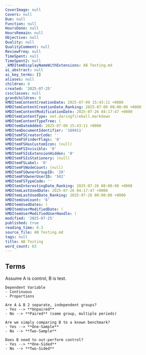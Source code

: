 ```yaml
---
CoverImage: null
Covers: null
Due: null
Function: null
HoursDone: null
HoursRemain: null
Objective: null
Quality: null
QualityComment: null
ReviewFreq: null
TimeSpent: null
TimeSpent2: null
_kMDItemDisplayNameWithExtensions: AB Testing.md
ai_abstract: null
ai_key_terms: []
aliases: null
children: 0
created: '2025-07-25'
cssclasses: null
grandchildren: 0
kMDItemContentCreationDate: 2025-07-09 15:43:11 +0000
kMDItemContentCreationDate_Ranking: 2025-07-09 00:00:00 +0000
kMDItemContentModificationDate: 2025-07-26 04:17:47 +0000
kMDItemContentType: net.daringfireball.markdown
kMDItemContentTypeTree: (
kMDItemDateAdded: 2025-07-09 15:43:11 +0000
kMDItemDocumentIdentifier: '169411'
kMDItemFSCreatorCode: ''
kMDItemFSFinderFlags: '0'
kMDItemFSHasCustomIcon: (null)
kMDItemFSInvisible: '0'
kMDItemFSIsExtensionHidden: '0'
kMDItemFSIsStationery: (null)
kMDItemFSLabel: '0'
kMDItemFSNodeCount: (null)
kMDItemFSOwnerGroupID: '20'
kMDItemFSOwnerUserID: '502'
kMDItemFSTypeCode: ''
kMDItemInterestingDate_Ranking: 2025-07-26 00:00:00 +0000
kMDItemLastUsedDate: 2025-07-26 04:17:47 +0000
kMDItemLastUsedDate_Ranking: 2025-07-26 00:00:00 +0000
kMDItemUseCount: '6'
kMDItemUsedDates: (
kMDItemUserModifiedDate: (
kMDItemUserModifiedUserHandle: (
modified: '2025-07-25'
published: true
reading_time: 0.3
source_file: AB Testing.md
tags: null
title: AB Testing
word_count: 63
---
```


## Terms
Assume A is control, B is test. 

```ad-sam
Dependent Variable
- Continuous
- Proportions
```

```ad-sam
Are A & B 2 separate, independent groups?
- Yes --> **Unpaired**
- No --> **Paired** (same group, multiple periods)
```

```ad-sam
Are we simply comparing B to a known benchmark?
- Yes --> **One-Sample**
- No --> **Two-Sample**
```

```ad-sam
Does B need to out-perform control?
- Yes --> **One-Sided**
- No --> **Two-Sided**
```